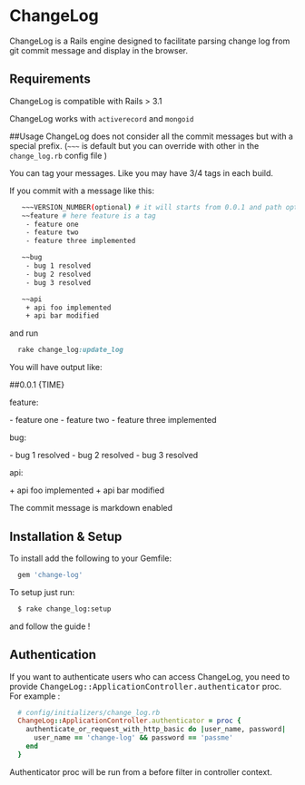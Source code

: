 # ChangeLog

ChangeLog is a Rails engine designed to facilitate parsing change log from git commit message and display in the browser.

## Requirements

ChangeLog is compatible with Rails  > 3.1

ChangeLog works with `activerecord` and `mongoid`

##Usage
ChangeLog does not consider all the commit messages but with a special prefix. (`~~~` is default but you can override with other in the `change_log.rb` config file )

You can tag your messages. Like you may have 3/4 tags in each build.

If you commit with a message like this:
```bash
   ~~~VERSION_NUMBER(optional) # it will starts from 0.0.1 and path option will be increased if VERSION_NUMBER is not given
   ~~feature # here feature is a tag
    - feature one
    - feature two
    - feature three implemented

   ~~bug
    - bug 1 resolved
    - bug 2 resolved
    - bug 3 resolved

   ~~api
    + api foo implemented
    + api bar modified
```

and run

```ruby
  rake change_log:update_log
```
You will have output like:

##0.0.1 {TIME}
<p>feature:</p>
   - feature one
   - feature two
   - feature three implemented

<p>bug:</p>
   - bug 1 resolved
   - bug 2 resolved
   - bug 3 resolved

<p>api:</p>
   + api foo implemented
   + api bar modified

The commit message is markdown enabled
## Installation & Setup

To install add the following to your Gemfile:

```ruby
  gem 'change-log'
```

To setup just run:

```bash
  $ rake change_log:setup
```

and follow the guide !

## Authentication

If you want to authenticate users who can access ChangeLog, you need to provide <tt>ChangeLog::ApplicationController.authenticator</tt> proc. For example :

```ruby
  # config/initializers/change_log.rb
  ChangeLog::ApplicationController.authenticator = proc {
    authenticate_or_request_with_http_basic do |user_name, password|
      user_name == 'change-log' && password == 'passme'
    end
  }
```

Authenticator proc will be run from a before filter in controller context.
